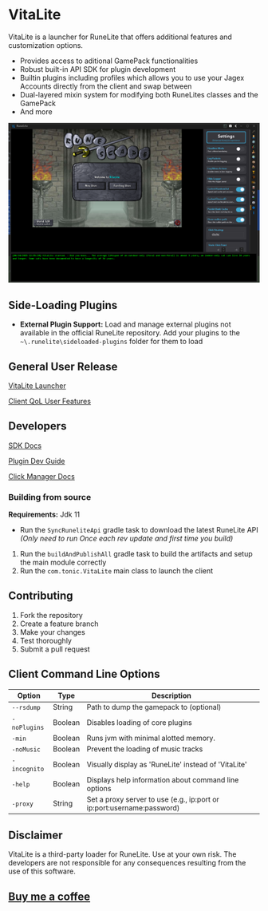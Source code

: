 # VitaLite
VitaLite is a launcher for RuneLite that offers additional features and customization options.
- Provides access to aditional GamePack functionalities
- Robust built-in API SDK for plugin development
- Builtin plugins including profiles which allows you to use your Jagex Accounts directly from the client and swap between
- Dual-layered mixin system for modifying both RuneLites classes and the GamePack
- And more

![img.png](img.png)

## Side-Loading Plugins
- **External Plugin Support:** Load and manage external plugins not available in the official RuneLite repository.
  Add your plugins to the `~\.runelite\sideloaded-plugins` folder for them to load

## General User Release

[VitaLite Launcher](https://github.com/Tonic-Box/VitaLauncher/releases)

[Client QoL User Features](./docs/FEATURES.md)

## Developers
[SDK Docs](./docs/SDK-DOCS.md)

[Plugin Dev Guide](./docs/EXTERNALPLUGIN.md)

[Click Manager Docs](./docs/CLICKMANAGER.md)

### Building from source
**Requirements:** Jdk 11
- Run the `SyncRuneliteApi` gradle task to download the latest RuneLite API _(Only need to run Once each rev update and first time you build)_
1. Run the `buildAndPublishAll` gradle task to build the artifacts and setup the main module correctly
2. Run the `com.tonic.VitaLite` main class to launch the client

## Contributing
1. Fork the repository
2. Create a feature branch
3. Make your changes
4. Test thoroughly
5. Submit a pull request

## Client Command Line Options
| Option       | Type    | Description                                          |
|--------------|---------|------------------------------------------------------|
| `--rsdump`   | String  | Path to dump the gamepack to (optional)              |
| `-noPlugins` | Boolean | Disables loading of core plugins                     |
| `-min`       | Boolean | Runs jvm with minimal alotted memory.                |
| `-noMusic`   | Boolean | Prevent the loading of music tracks                  |
| `-incognito` | Boolean | Visually display as 'RuneLite' instead of 'VitaLite' |
| `-help`      | Boolean | Displays help information about command line options |
| `-proxy`     | String  | Set a proxy server to use (e.g., ip:port or ip:port:username:password) |

## Disclaimer

VitaLite is a third-party loader for RuneLite. Use at your own risk. The developers are not responsible for any consequences resulting from the use of this software.

## [Buy me a coffee](https://ko-fi.com/tonicbox)